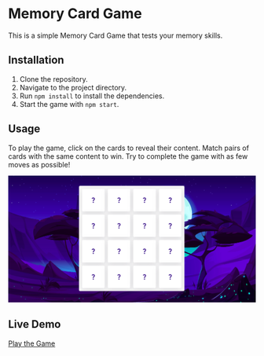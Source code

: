 # Memory Card Game

This is a simple Memory Card Game that tests your memory skills.

## Installation

1. Clone the repository.
2. Navigate to the project directory.
3. Run `npm install` to install the dependencies.
4. Start the game with `npm start`.

## Usage

To play the game, click on the cards to reveal their content. Match pairs of cards with the same content to win. Try to complete the game with as few moves as possible!

![Gameplay Screenshot](public/memory_card_game.png)

## Live Demo

[Play the Game](https://memory-card-game-blue.vercel.app/)
